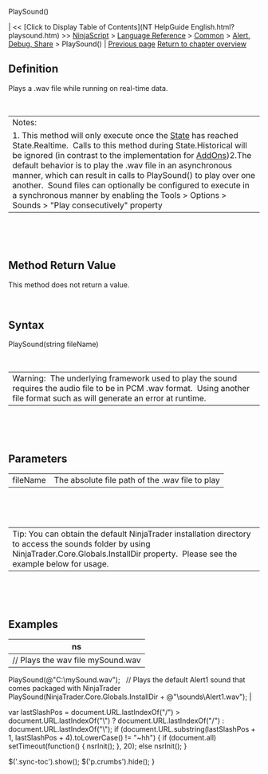 ﻿










 


PlaySound()







| &lt;&lt; [Click to Display Table of Contents](NT HelpGuide English.html?playsound.htm) &gt;&gt;
 [NinjaScript](ninjascript.htm) &gt; [Language Reference](language_reference_wip.htm) &gt; [Common](common.htm) &gt; [Alert, Debug, Share](alert__debugging_and_sharing.htm) &gt;
PlaySound() | [Previous page](log.htm)
[Return to chapter overview](alert__debugging_and_sharing.htm)










Definition
----------


Plays a .wav file while running on real-time data. 


 




|  |
| --- |
| Notes:  
1. This method will only execute once the [State](state.htm) has reached State.Realtime.  Calls to this method during State.Historical will be ignored (in contrast to the implementation for [AddOns](alert_and_debug_concepts.htm))2.The default behavior is to play the .wav file in an asynchronous manner, which can result in calls to PlaySound() to play over one another.  Sound files can optionally be configured to execute in a synchronous manner by enabling the Tools &gt; Options &gt; Sounds &gt; "Play consecutively" property  |



 


 


Method Return Value
-------------------


This method does not return a value.


 


Syntax
------


PlaySound(string fileName)


 




|  |
| --- |
| Warning:  The underlying framework used to play the sound requires the audio file to be in PCM .wav format.  Using another file format such as will generate an error at runtime.   |



 


 


Parameters
----------




|  |  |
| --- | --- |
| fileName | The absolute file path of the .wav file to play |



 


 




|  |
| --- |
| Tip: You can obtain the default NinjaTrader installation directory to access the sounds folder by using NinjaTrader.Core.Globals.InstallDir property.  Please see the example below for usage. |



 


 


Examples
--------




| ns |
| --- |
| // Plays the wav file mySound.wav
PlaySound(@"C:\mySound.wav");
 
// Plays the default Alert1 sound that comes packaged with NinjaTrader
PlaySound(NinjaTrader.Core.Globals.InstallDir + @"\sounds\Alert1.wav"); |






 
 var lastSlashPos = document.URL.lastIndexOf("/") &gt; document.URL.lastIndexOf("\\") ? document.URL.lastIndexOf("/") : document.URL.lastIndexOf("\\");
 if (document.URL.substring(lastSlashPos + 1, lastSlashPos + 4).toLowerCase() != "~hh") {
 if (document.all) setTimeout(function() {
 nsrInit();
 }, 20);
 else nsrInit();
 }
 
 
 $('.sync-toc').show();
 $('p.crumbs').hide();
 }
 
 
 



